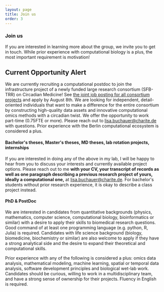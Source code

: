 ```yaml
---
layout: page
title: Join us
order: 3
---
```



### Join us
If you are interested in learning more about the group, we invite you to get in touch. While prior experience with computational biology is a plus, the most important requirement is motivation!

## Current Opportunity Alert
We are currently recruiting a computational postdoc to join the infrastructure project of a newly funded large research consortium (SFB-TRR) on Circadian Medicine! See [the joint job posting for all consortium projects](https://www.circadianmedicine.de/) and apply by August 8th. We are looking for independent, detail-oriented individuals that want to make a difference for the entire consortium by constructing high-quality data assets and innovative computational omics methods with a circadian twist. We offer the opportunity to work part-time (0.75FTE or more). Please reach out to [lisa.buchauer@charite.de](mailto:lisa.buchauer@charite.de) with questions. Prior experience with the Berlin computational ecosystem is considered a plus.

#### Bachelor's theses, Master's theses, MD theses, lab rotation projects, internships
If you are interested in doing any of the above in my lab, I will be happy to hear from you to discuss your interests and currently available project options. Please reach out to me __with your CV, your transcript of records as well as one paragraph describing a previous research project of yours, ideally a computational one,__ at [lisa.buchauer@charite.de](mailto:lisa.buchauer@charite.de). For bachelor's students without prior research experience, it is okay to describe a class project instead.

#### PhD & PostDoc
We are interested in candidates from quantitative backgrounds (physics, mathematics, computer science, computational biology, bioinformatics or similar) with a desire to apply their skills to biomedical research questions. Good command of at least one programming language (e.g. python, R, Julia) is required. Candidates with life science background (biology, biomedicine, biochemistry or similar) are also welcome to apply if they have a strong analytical side and the desire to expand their theoretical and computational skills.  

Prior experience with any of the following is considered a plus: omics data analysis, mathematical modeling, machine learning, spatial or temporal data analysis, software development principles and biological wet-lab work. Candidates should be curious, willing to work in a multidisciplinary team, and have a strong sense of ownership for their projects. Fluency in English is required.





